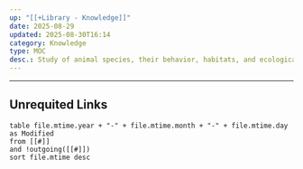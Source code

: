 ```yaml
---
up: "[[+Library - Knowledge]]"
date: 2025-08-29
updated: 2025-08-30T16:14
category: Knowledge
type: MOC
desc.: Study of animal species, their behavior, habitats, and ecological roles in natural environments.
---
```

















-----
## Unrequited Links
```dataview
table file.mtime.year + "-" + file.mtime.month + "-" + file.mtime.day as Modified
from [[#]]
and !outgoing([[#]])
sort file.mtime desc
```
